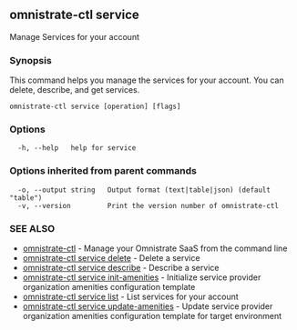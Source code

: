 ## omnistrate-ctl service

Manage Services for your account

### Synopsis

This command helps you manage the services for your account.
You can delete, describe, and get services.

```
omnistrate-ctl service [operation] [flags]
```

### Options

```
  -h, --help   help for service
```

### Options inherited from parent commands

```
  -o, --output string   Output format (text|table|json) (default "table")
  -v, --version         Print the version number of omnistrate-ctl
```

### SEE ALSO

* [omnistrate-ctl](omnistrate-ctl.md)	 - Manage your Omnistrate SaaS from the command line
* [omnistrate-ctl service delete](omnistrate-ctl_service_delete.md)	 - Delete a service
* [omnistrate-ctl service describe](omnistrate-ctl_service_describe.md)	 - Describe a service
* [omnistrate-ctl service init-amenities](omnistrate-ctl_service_init-amenities.md)	 - Initialize service provider organization amenities configuration template
* [omnistrate-ctl service list](omnistrate-ctl_service_list.md)	 - List services for your account
* [omnistrate-ctl service update-amenities](omnistrate-ctl_service_update-amenities.md)	 - Update service provider organization amenities configuration template for target environment

